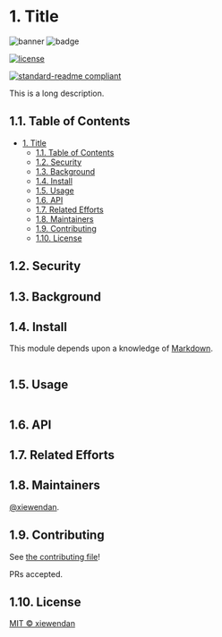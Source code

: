 # 1. Title

![banner]()
![badge]()

[![license](https://img.shields.io/github/license/:user/:repo.svg)](LICENSE)

[![standard-readme compliant](https://img.shields.io/badge/readme%20style-standard-brightgreen.svg?style=flat-square)](https://github.com/RichardLitt/standard-readme)

This is a long description.

## 1.1. Table of Contents

<!-- TOC -->

- [1. Title](#1-title)
    - [1.1. Table of Contents](#11-table-of-contents)
    - [1.2. Security](#12-security)
    - [1.3. Background](#13-background)
    - [1.4. Install](#14-install)
    - [1.5. Usage](#15-usage)
    - [1.6. API](#16-api)
    - [1.7. Related Efforts](#17-related-efforts)
    - [1.8. Maintainers](#18-maintainers)
    - [1.9. Contributing](#19-contributing)
    - [1.10. License](#110-license)

<!-- /TOC -->

## 1.2. Security

## 1.3. Background

## 1.4. Install

This module depends upon a knowledge of [Markdown]().

```
```

## 1.5. Usage

```
```

## 1.6. API

## 1.7. Related Efforts

## 1.8. Maintainers

[@xiewendan](https://github.com/xiewendan).

## 1.9. Contributing

See [the contributing file](CONTRIBUTING.md)!

PRs accepted.

## 1.10. License

[MIT © xiewendan](LICENSE)
